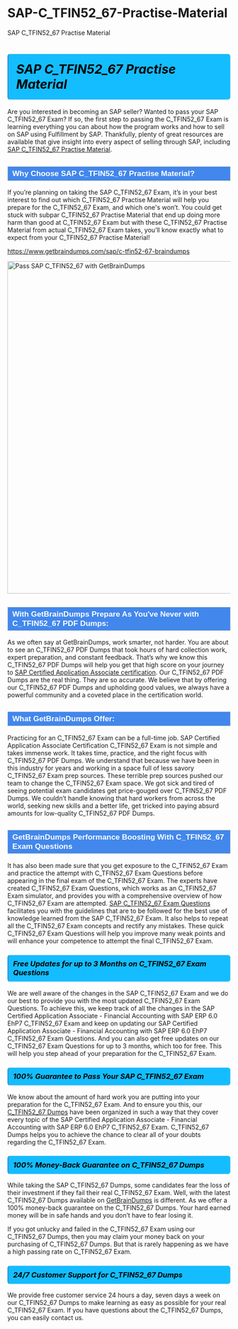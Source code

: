 # SAP-C_TFIN52_67-Practise-Material
SAP C_TFIN52_67 Practise Material
<h1><strong><span style="display: block; color: #000000; background: #14BDFF; border: 0.5px solid #AED6F1; border-left: 3px solid #3498DB; padding: .6em; border-radius: 6px;">                     <em>SAP C_TFIN52_67 <span class="exam_variation">Practise Material</span> </em>                </span></strong>            </h1>                        <p>Are you interested in becoming an SAP seller? Wanted to pass your SAP C_TFIN52_67 Exam? If so, the first step to passing the C_TFIN52_67 Exam is             learning everything you can about how the program works and how to sell on SAP using Fulfillment by SAP. Thankfully, plenty of great resources             are available that give insight into every aspect of selling through SAP, including <a href="https://www.getbraindumps.com/sap/c-tfin52-67-braindumps">SAP C_TFIN52_67 <span class="exam_variation">Practise Material</span></a>.</p>                        <h2 style="background: #4287ec; border: 1px solid #cccccc; padding: 5px 10px;">                <span style="color: #ffffff;">                    <span style="font-size: 11pt;">                        <span style="line-height: normal;">                            <span style="font-family: Calibri,sans-serif;">                                <strong>                                    <span style="font-size: 13.0pt;">Why Choose SAP C_TFIN52_67 <span class="exam_variation">Practise Material</span>?</span>                                </strong>                            </span>                        </span>                    </span>                </span>            </h2>                        <p>If you’re planning on taking the SAP C_TFIN52_67 Exam, it’s in your best interest to find out which C_TFIN52_67 <span class="exam_variation">Practise Material</span> will help you prepare for the C_TFIN52_67 Exam,             and which one's won’t. You could get stuck with subpar C_TFIN52_67 <span class="exam_variation">Practise Material</span> that end up doing more harm than good at C_TFIN52_67 Exam but with these C_TFIN52_67 <span class="exam_variation">Practise Material</span>             from actual C_TFIN52_67 Exam takes, you’ll know exactly what to expect from your C_TFIN52_67 <span class="exam_variation">Practise Material</span>!</p>                                    <p><a href="https://www.getbraindumps.com/sap/c-tfin52-67-braindumps">https://www.getbraindumps.com/sap/c-tfin52-67-braindumps</a></p>                        <p><a href="https://www.getbraindumps.com/"><img src="https://www.getbraindumps.com/images/get-updated-exam-questions-with-discount-getbraindumps.jpg" class="postImage" alt="Pass SAP C_TFIN52_67 with GetBrainDumps" width="750"></a></p>                                        <h2 style="background: #4287ec; border: 1px solid #cccccc; padding: 5px 10px;">                <span style="color: #ffffff;">                    <span style="font-size: 11pt;">                        <span style="line-height: normal;">                            <span style="font-family: Calibri,sans-serif;">                                <strong>                                    <span style="font-size: 13.0pt;">With GetBrainDumps Prepare As You've Never with C_TFIN52_67 <span class="exam_variation2">PDF Dumps</span>:</span>                                </strong>                            </span>                        </span>                    </span>                </span>            </h2>                        <p>As we often say at GetBrainDumps, work smarter, not harder. You are about to see an C_TFIN52_67 <span class="exam_variation2">PDF Dumps</span> that took hours of hard collection work,             expert preparation, and constant feedback. That’s why we know this C_TFIN52_67 <span class="exam_variation2">PDF Dumps</span> will help you get that high score on your journey to             <a href="https://www.getbraindumps.com/sap/sap-certified-application-associate-braindumps.html">SAP Certified Application Associate certification</a>. Our C_TFIN52_67 <span class="exam_variation2">PDF Dumps</span> are the real thing. They are so accurate. We believe that by offering             our C_TFIN52_67 <span class="exam_variation2">PDF Dumps</span> and upholding good values, we always have a powerful community and a coveted place in the certification world.</p>                        <h2 style="background: #4287ec; border: 1px solid #cccccc; padding: 5px 10px;">                <span style="color: #ffffff;">                    <span style="font-size: 11pt;">                        <span style="line-height: normal;">                            <span style="font-family: Calibri,sans-serif;">                                <strong>                                    <span style="font-size: 13.0pt;">What GetBrainDumps Offer:</span>                                </strong>                            </span>                        </span>                    </span>                </span>            </h2>                        <p>Practicing for an C_TFIN52_67 Exam can be a full-time job. SAP Certified Application Associate Certification C_TFIN52_67 Exam is not simple and takes immense work.             It takes time, practice, and the right focus with C_TFIN52_67 <span class="exam_variation2">PDF Dumps</span>. We understand that because we have been in this industry for years and working in a             space full of less savory C_TFIN52_67 Exam prep sources. These terrible prep sources pushed our team to change the C_TFIN52_67 Exam space. We got sick and             tired of seeing potential exam candidates get price-gouged over C_TFIN52_67 <span class="exam_variation2">PDF Dumps</span>. We couldn’t handle knowing that hard workers from across the world,             seeking new skills and a better life, get tricked into paying absurd amounts for low-quality C_TFIN52_67 <span class="exam_variation2">PDF Dumps</span>.</p>                        <h2 style="background: #4287ec; border: 1px solid #cccccc; padding: 5px 10px;">                <span style="color: #ffffff;">                    <span style="font-size: 11pt;">                        <span style="line-height: normal;">                            <span style="font-family: Calibri,sans-serif;">                                <strong>                                    <span style="font-size: 13.0pt;">GetBrainDumps Performance Boosting With C_TFIN52_67 <span class="exam_variation3">Exam Questions</span></span>                                </strong>                            </span>                        </span>                    </span>                </span>            </h2>                        <p>It has also been made sure that you get exposure to the C_TFIN52_67 Exam and practice the attempt with C_TFIN52_67 <span class="exam_variation3">Exam Questions</span> before appearing in             the final exam of the C_TFIN52_67 Exam. The experts have created C_TFIN52_67 <span class="exam_variation3">Exam Questions</span>, which works as an C_TFIN52_67 Exam simulator, and provides you with             a comprehensive overview of how C_TFIN52_67 Exam are attempted. <a href="https://www.getbraindumps.com/sap-braindumps.html">SAP C_TFIN52_67 <span class="exam_variation3">Exam Questions</span></a> facilitates you with the guidelines that are to be followed             for the best use of knowledge learned from the SAP C_TFIN52_67 Exam. It also helps to repeat all the C_TFIN52_67 Exam concepts and rectify any mistakes.             These quick C_TFIN52_67 <span class="exam_variation3">Exam Questions</span> will help you improve many weak points and will enhance your competence to attempt the final C_TFIN52_67 Exam.</p>                        <h3>                <strong>                    <span style="display: block; color: #000000; background: #14BDFF; border: 0.5px solid #AED6F1; border-left: 3px solid #3498DB; padding: .6em; border-radius: 6px;">                        <em>Free Updates for up to 3 Months on C_TFIN52_67 <span class="exam_variation3">Exam Questions</span></em>                    </span>                </strong>            </h3>                        <p>We are well aware of the changes in the SAP C_TFIN52_67 Exam and we do our best to provide you with the most updated C_TFIN52_67 <span class="exam_variation3">Exam Questions</span>.             To achieve this, we keep track of all the changes in the SAP Certified Application Associate - Financial Accounting with SAP ERP 6.0 EhP7 C_TFIN52_67 Exam and keep on updating our             SAP Certified Application Associate - Financial Accounting with SAP ERP 6.0 EhP7 C_TFIN52_67 <span class="exam_variation3">Exam Questions</span>. And you can also get free updates on our C_TFIN52_67 <span class="exam_variation3">Exam Questions</span> for up to 3 months,             which too for free. This will help you step ahead of your preparation for the C_TFIN52_67 Exam.</p>                        <h3>                <strong>                    <span style="display: block; color: #000000; background: #14BDFF; border: 0.5px solid #AED6F1; border-left: 3px solid #3498DB; padding: .6em; border-radius: 6px;">                        <em>100% Guarantee to Pass Your SAP C_TFIN52_67 Exam</em>                    </span>                </strong>            </h3>                        <p>We know about the amount of hard work you are putting into your preparation for the C_TFIN52_67 Exam. And to ensure you this, our <a href="https://www.getbraindumps.com/sap/c-tfin52-67-braindumps">C_TFIN52_67 <span class="exam_variation4">Dumps</span></a>             have been organized in such a way that they cover every topic of the SAP Certified Application Associate - Financial Accounting with SAP ERP 6.0 EhP7 C_TFIN52_67 Exam. C_TFIN52_67 <span class="exam_variation4">Dumps</span>             helps you to achieve the chance to clear all of your doubts regarding the C_TFIN52_67 Exam.</p>                        <h3>                <strong>                    <span style="display: block; color: #000000; background: #14BDFF; border: 0.5px solid #AED6F1; border-left: 3px solid #3498DB; padding: .6em; border-radius: 6px;">                        <em>100% Money-Back Guarantee on C_TFIN52_67 <span class="exam_variation4">Dumps</span> </em>                    </span>                </strong>            </h3>                        <p>While taking the SAP C_TFIN52_67 <span class="exam_variation4">Dumps</span>, some candidates fear the loss of their investment if they fail their real C_TFIN52_67 Exam. Well, with the latest             C_TFIN52_67 <span class="exam_variation4">Dumps</span> available on <a href="https://www.getbraindumps.com/sap/sap-certified-application-associate-braindumps.html">GetBrainDumps</a> is different. As we offer a 100% money-back guarantee on the C_TFIN52_67 <span class="exam_variation4">Dumps</span>. Your hard earned money will be             in safe hands and you don’t have to fear losing it.</p>                        <p>If you got unlucky and failed in the C_TFIN52_67 Exam using our C_TFIN52_67 <span class="exam_variation4">Dumps</span>, then you may claim your money back on your purchasing of C_TFIN52_67 <span class="exam_variation4">Dumps</span>.             But that is rarely happening as we have a high passing rate on C_TFIN52_67 Exam.</p>                        <h3>                <strong>                    <span style="display: block; color: #000000; background: #14BDFF; border: 0.5px solid #AED6F1; border-left: 3px solid #3498DB; padding: .6em; border-radius: 6px;">                        <em>24/7 Customer Support for C_TFIN52_67 <span class="exam_variation4">Dumps</span></em>                    </span>                </strong>            </h3>                        <p>We provide free customer service 24 hours a day, seven days a week on our C_TFIN52_67 <span class="exam_variation4">Dumps</span> to make learning as easy as possible for your             real C_TFIN52_67 Exam. If you have questions about the C_TFIN52_67 <span class="exam_variation4">Dumps</span>, you can easily contact us.</p>                    
